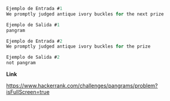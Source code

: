 ```ts
Ejemplo de Entrada #1
We promptly judged antique ivory buckles for the next prize

Ejemplo de Salida #1
pangram

Ejemplo de Entrada #2
We promptly judged antique ivory buckles for the prize

Ejemplo de Salida #2
not pangram
```

**Link**

https://www.hackerrank.com/challenges/pangrams/problem?isFullScreen=true
